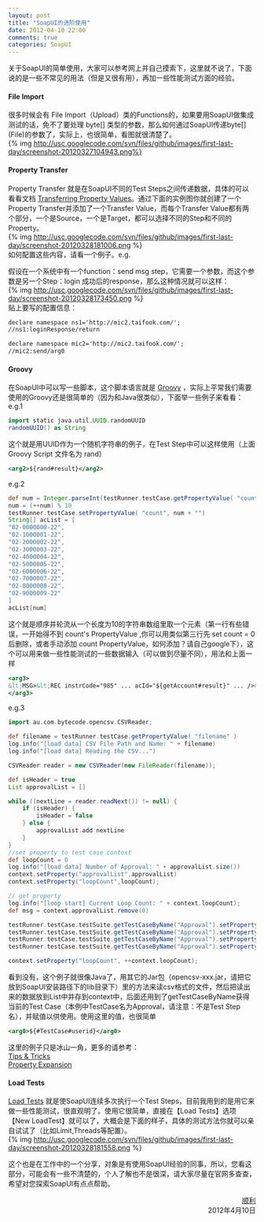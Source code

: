 ```yaml
---
layout: post
title: "SoapUI的进阶使用"
date: 2012-04-10 22:00
comments: true
categories: SoapUI
---
```

关于SoapUI的简单使用，大家可以参考网上并自己摸索下，这里就不说了，下面说的是一些不常见的用法（但是又很有用），再加一些性能测试方面的经验。		
<!-- more -->
#### File Import
很多时候会有 File Import（Upload）类的Functions的，如果要用SoapUI做集成测试的话，免不了要处理 byte[] 类型的参数，那么如何通过SoapUI传递byte\[](File)的参数了，实际上，也很简单，看图就很清楚了。			
{% img http://usc.googlecode.com/svn/files/github/images/first-last-day/screenshot-20120327104943.png%}

#### Property Transfer
Property Transfer 就是在SoapUI不同的Test Steps之间传递数据，具体的可以看看文档 [Transferring Property Values](http://www.soapui.org/Functional-Testing/transfering-property-values.html)。通过下面的实例图你就创建了一个Property Transfer并添加了一个Transfer Value，而每个Transfer Value都有两个部分，一个是Source，一个是Target，都可以选择不同的Step和不同的Property。		
{% img http://usc.googlecode.com/svn/files/github/images/first-last-day/screenshot-20120328181006.png %}			
如何配置这些内容，请看一个例子。e.g.				
			
假设在一个系统中有一个function：send msg step，它需要一个参数，而这个参数是另一个Step：login 成功后的response，那么这种情况就可以这样：		
{% img http://usc.googlecode.com/svn/files/github/images/first-last-day/screenshot-20120328173450.png %}		
贴上要写的配置信息：
``` xml Source
declare namespace ns1='http://mic2.taifook.com/';
//ns1:loginResponse/return
```
``` xml Target
declare namespace mic2='http://mic2.taifook.com/';
//mic2:send/arg0
```

#### Groovy
在SoapUI中可以写一些脚本，这个脚本语言就是 [Groovy](http://groovy.codehaus.org/)  ，实际上平常我们需要使用的Groovy还是很简单的（因为和Java很类似），下面举一些例子来看看：		
e.g.1
``` groovy rand
import static java.util.UUID.randomUUID
randomUUID() as String
```
这个就是用UUID作为一个随机字符串的例子，在Test Step中可以这样使用（上面Groovy Script 文件名为 rand）
``` xml
<arg2>${rand#result}</arg2>
```
e.g.2
``` groovy getAccount
def num = Integer.parseInt(testRunner.testCase.getPropertyValue( "count" )) 
num = (++num) % 10
testRunner.testCase.setPropertyValue( "count", num + "")
String[] acList = [
"02-0000000-22",
"02-1000001-22",
"02-2000002-22",
"02-3000003-22",
"02-4000004-22",
"02-5000005-22",
"02-6000006-22",
"02-7000007-22",
"02-8000008-22",
"02-9000009-22"
]
acList[num]
```
这个就是顺序并轮流从一个长度为10的字符串数组里取一个元素（第一行有些错误，一开始得不到 count's PropertyValue ,你可以用类似第三行先 set count = 0 后删除，或者手动添加 count PropertyValue，如何添加？请自己google下），这个可以用来做一些性能测试的一些数据输入（可以做到尽量不同），用法和上面一样
``` xml
<arg3>    
&lt;MSG>&lt;REC instrCode="985" ... acId="${getAccount#result}" ... />&lt;/MSG>
</arg3>
```
e.g.3
``` groovy initData
import au.com.bytecode.opencsv.CSVReader;

def filename = testRunner.testCase.getPropertyValue( "filename" )
log.info("[load data] CSV File Path and Name: " + filename)
log.info("[load data] Reading the CSV...")

CSVReader reader = new CSVReader(new FileReader(filename));

def isHeader = true
List approvalList = []

while ((nextLine = reader.readNext()) != null) {
	if (isHeader) {
	    isHeader = false
	} else {
		approvalList.add nextLine  
	}
}
//set property to test case context 
def loopCount = 0
log.info("[load data] Number of Approval: " + approvalList.size())
context.setProperty("approvalList",approvalList)
context.setProperty("loopCount",loopCount);

// get property
log.info("[loop start] Current Loop Count: " + context.loopCount);
def msg = context.approvalList.remove(0)

testRunner.testCase.testSuite.getTestCaseByName("Approval").setPropertyValue("userid",msg[0])
testRunner.testCase.testSuite.getTestCaseByName("Approval").setPropertyValue("password",msg[1])
testRunner.testCase.testSuite.getTestCaseByName("Approval").setPropertyValue("key",msg[2])
testRunner.testCase.testSuite.getTestCaseByName("Approval").setPropertyValue("body","&lt;![CDATA[" + msg[3].trim() + "]]&gt;")

context.setProperty("loopCount", ++context.loopCount);
```
看到没有，这个例子就很像Java了，用其它的Jar包（opencsv-xxx.jar，请把它放到SoapUI安装路径下的lib目录下）里的方法来读csv格式的文件，然后把读出来的数据放到List中并存到context中，后面还用到了getTestCaseByName获得当前的Test Case（本例中TestCase名为Approval，请注意：不是Test Step名），并赋值以供使用。使用这里的值，也很简单
``` xml
<arg0>${#TestCase#userid}</arg0>
```
		
这里的例子只是冰山一角，更多的请参考：		
[Tips & Tricks](http://www.soapui.org/Scripting-Properties/tips-a-tricks.html)			
[Property Expansion](http://www.soapui.org/Scripting-Properties/property-expansion.html)				

#### Load Tests		 
[Load Tests](http://www.soapui.org/Getting-Started/load-testing.html) 就是使SoapUI连续多次执行一个Test Steps，目前我用到的是用它来做一些性能测试，很直观明了。使用它很简单，直接在【Load Tests】选项【New LoadTest】就可以了，大概会是下面的样子，具体的测试方法你就可以亲自试试了（比如Limit,Threads等配置）。		
{% img http://usc.googlecode.com/svn/files/github/images/first-last-day/screenshot-20120328181558.png %}				

这个也是在工作中的一个分享，对象是有使用SoapUI经验的同事，所以，您看这部分，可能会有一些不清楚的，个人了解也不是很深，请大家尽量在官网多查查，希望对您探索SoapUI有点点帮助。

<p align="right">
<a href = "http://blogjava.net/lishunli" target="_blank">顺利</a><br>		
2012年4月10日
</p>
     